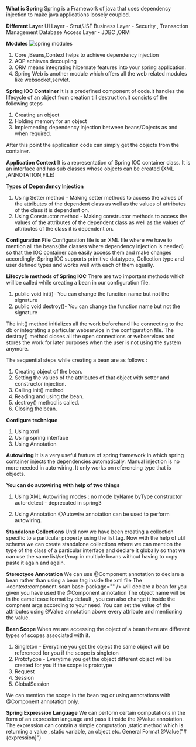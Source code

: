 **What is Spring**
Spring is a Framework of java that uses dependency injection to make java applications loosely coupled.

**Different Layer**
UI Layer - Strut/JSF
Business Layer - Security , Transaction Management
Database Access Layer - JDBC ,ORM

**Modules**
![spring modules](https://user-images.githubusercontent.com/74822210/193542537-2cee877a-b2e2-4eef-8e7d-ac85709fac4e.jpg)

1) Core ,Beans,Context helps to achieve dependency injection
2) AOP achieves decoupling
3) ORM means integrating hibernate features into your spring application.
4) Spring Web is another module which offers all the web related modules like websocket,servlet.

**Spring IOC Container**
It is a predefined component of code.It handles the lifecycle of an object from creation till destruction.It consists of the following steps
1) Creating an object
2) Holding memory for an object
3) Implementing dependency injection between beans/Objects as and when required.

After this point the application code can simply get the objects from the container.

**Application Context**
It is a representation of Spring IOC container class.
It is an interface and has sub classes whose objects can be created (XML ,ANNOTATION,FILE)

**Types of Dependency Injection**
1) Using Setter method - Making setter methods to access the values of the attributes of the dependent class as well as the values of attributes of the class it is dependent on.
2) Using Constructor method - Making constructor methods to access the values of the attributes of the dependent class as well as the values of attributes of the class it is dependent on.

**Configuration File**
Configuration file is an XML file where we have to mention all the beans(the classes where dependency injection is needed) so that the IOC container can easily access
them and make changes accordingly.
Spring IOC supports primitive datatypes, Collection type and user defined types and works well with each of them equally.

**Lifecycle methods of Spring IOC**
There are two important methods which will be called while creating a bean in our configuration file.
1) public void init()- You can change the function name but not the signature
2) public void destroy()- You can change the function name but not the signature

The init() method initializes all the work beforehand like connecting to the db or integrating a particular webservice in the configuration file.
The destroy() method closes all the open connections or webservices and stores the work for later purposes when the user is not using the system anymore.

The sequential steps while creating a bean are as follows :
1) Creating object of the bean.
2) Setting the values of the attributes of that object with setter and constructor injection.
3) Calling init() method
4) Reading and using the bean.
5) destroy() method is called.
6) Closing the bean.

**Configure technique**
1) Using xml 
2) Using spring interface
3) Using Annotation

**Autowiring**
It is a very useful feature of spring framework in which spring container injects the dependencies automatically.
Manual injection is no more needed in auto wiring.
It only works on referencing type that is objects.

**You can do autowiring with help of two things**
1) Using XML
  Autowiring modes :
    no mode
    byName
    byType
    constructor
    auto-detect - deprecated in spring3
    
 2) Using Annotation
  @Autowire annotation can be used to perform autowiring.
  
  
  **Standalone Collections**
  Until now we have been creating a collection specific to a particular property using the list tag. Now with the help of util schema we can 
  create standalone collections where we can mention the type of the class of a particular interface and declare it globally so that we can use 
  the same list/set/map in multiple beans without having to copy paste it again and again.


**Stereotyoe Annotation**
We can use @Component annotation to declare a bean rather than using a bean tag inside the xml file
The <context:component-scan base-package="" /> will declare a bean for you given you have used the @Component annotation
The object name will be in the camel case format by default , you can also change it inside the compnent args according to your need.
You can set the value of the attributes using @Value annotation above every attribute and mentioning the value.



**Bean Scope**
When we are accessing the object of a bean there are different types of scopes associated with it.
1) Singleton - Everytime you get the object the same object will be referenced for you if the scope is singleton
2) Prototyope - Everytime you get the object different object will be created for you if the scope is prototype
3) Request 
4) Session
5) GlobalSession

We can mention the scope in the bean tag or using annotations with @Component annotation only.

**Spring Expression Language**
We can perform certain computations in the form of an expression language and pass it inside the @Value annotation.
The expression can contain a simple computation ,static method which is returning a value , static variable, an object etc.
General Format @Value("#{expression}")

